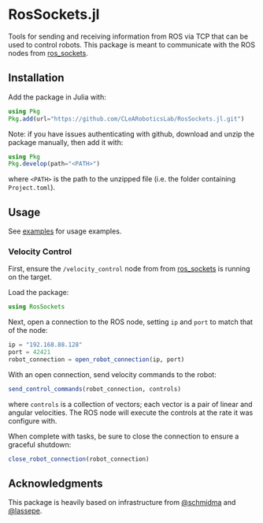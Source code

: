 # RosSockets.jl

Tools for sending and receiving information from ROS via TCP that can be used to control robots. This package is meant to communicate with the ROS nodes from [ros_sockets](https://github.com/CLeARoboticsLab/ros_sockets).

## Installation

Add the package in Julia with:

```jl
using Pkg
Pkg.add(url="https://github.com/CLeARoboticsLab/RosSockets.jl.git")
```

Note: if you have issues authenticating with github, download and unzip the package manually, then add it with:

```jl
using Pkg
Pkg.develop(path="<PATH>")
```

where `<PATH>` is the path to the unzipped file (i.e. the folder containing `Project.toml`).

## Usage

See [examples](examples/) for usage examples.

### Velocity Control

First, ensure the `/velocity_control` node from from [ros_sockets](https://github.com/CLeARoboticsLab/ros_sockets) is running on the target.

Load the package:

```jl
using RosSockets
```

Next, open a connection to the ROS node, setting `ip` and `port` to match that of the node:

```jl
ip = "192.168.88.128"
port = 42421
robot_connection = open_robot_connection(ip, port)
```

With an open connection, send velocity commands to the robot:

```jl
send_control_commands(robot_connection, controls)
```

where `controls` is a collection of vectors; each vector is a pair of linear and angular velocities. The ROS node will execute the controls at the rate it was configure with.

When complete with tasks, be sure to close the connection to ensure a graceful shutdown:

```jl
close_robot_connection(robot_connection)
```

## Acknowledgments

This package is heavily based on infrastructure from [@schmidma](https://github.com/schmidma) and [@lassepe](https://github.com/lassepe).
